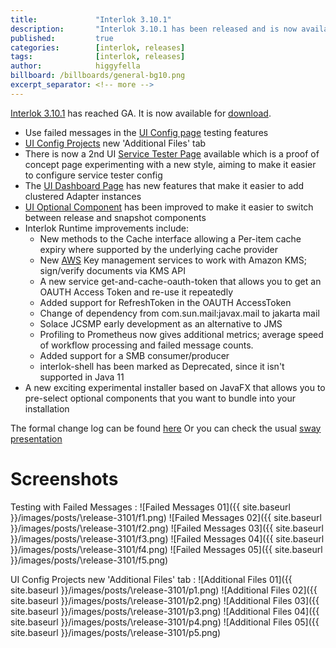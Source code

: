 ```yaml
---
title:             "Interlok 3.10.1"
description:       "Interlok 3.10.1 has been released and is now available for download."
published:         true
categories:        [interlok, releases]
tags:              [interlok, releases]
author:            higgyfella
billboard: /billboards/general-bg10.png
excerpt_separator: <!-- more -->
---
```


[Interlok 3.10.1](https://development.adaptris.net/installers/Interlok/3.10.1/) has reached GA. It is now available for [download](https://development.adaptris.net/installers/Interlok/3.10.1/).

<!-- more -->

* Use failed messages in the [UI Config page](https://interlok.adaptris.net/interlok-docs/#/pages/ui/ui-config) testing features
* [UI Config Projects](https://interlok.adaptris.net/interlok-docs/#/pages/ui/ui-config-project) new 'Additional Files' tab
* There is now a 2nd UI [Service Tester Page](https://interlok.adaptris.net/interlok-docs/#/pages/ui/ui-service-tester) available which is a  proof of concept page experimenting with a new style, aiming to make it easier to configure service tester config
* The [UI Dashboard Page](https://interlok.adaptris.net/interlok-docs/#/pages/ui/ui-dashboard) has new features that make it easier to add clustered Adapter instances
* [UI Optional Component](https://interlok.adaptris.net/interlok-docs/#/pages/ui/ui-optional-component-discovery) has been improved to make it easier to switch between release and snapshot components
* Interlok Runtime improvements include:
    * New methods to the Cache interface allowing a Per-item cache expiry where supported by the underlying cache provider
    * New [AWS](https://github.com/adaptris/interlok-aws) Key management services to work with Amazon KMS; sign/verify documents via KMS API
    * A new service get-and-cache-oauth-token that allows you to get an OAUTH Access Token and re-use it repeatedly
    * Added support for RefreshToken in the OAUTH AccessToken
    * Change of dependency from com.sun.mail:javax.mail to jakarta mail
    * Solace JCSMP early development as an alternative to JMS
    * Profiling to Prometheus now gives additional metrics; average speed of workflow processing and failed message counts.
    * Added support for a SMB consumer/producer
    * interlok-shell has been marked as Deprecated, since it isn't supported in Java 11
* A new exciting experimental installer based on JavaFX that allows you to pre-select optional components that you want to bundle into your installation

The formal change log can be found [here](https://interlok.adaptris.net/interlok-docs/#/pages/overview/changelog)
Or you can check the usual [sway presentation](https://sway.office.com/4uKpj2IBCi0hyM9V)

# Screenshots

Testing with Failed Messages  :
![Failed Messages 01]({{ site.baseurl }}/images/posts/\release-3101/f1.png)
![Failed Messages 02]({{ site.baseurl }}/images/posts/\release-3101/f2.png)
![Failed Messages 03]({{ site.baseurl }}/images/posts/\release-3101/f3.png)
![Failed Messages 04]({{ site.baseurl }}/images/posts/\release-3101/f4.png)
![Failed Messages 05]({{ site.baseurl }}/images/posts/\release-3101/f5.png)

UI Config Projects new 'Additional Files' tab  :
![Additional Files 01]({{ site.baseurl }}/images/posts/\release-3101/p1.png)
![Additional Files 02]({{ site.baseurl }}/images/posts/\release-3101/p2.png)
![Additional Files 03]({{ site.baseurl }}/images/posts/\release-3101/p3.png)
![Additional Files 04]({{ site.baseurl }}/images/posts/\release-3101/p4.png)
![Additional Files 05]({{ site.baseurl }}/images/posts/\release-3101/p5.png)
